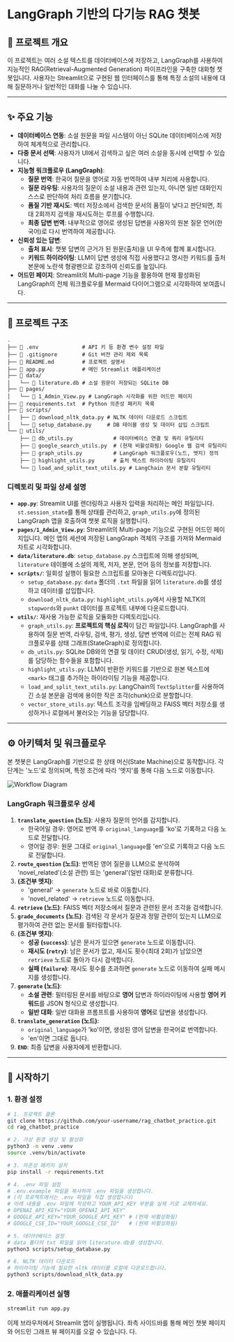 # LangGraph 기반의 다기능 RAG 챗봇

## 📖 프로젝트 개요

이 프로젝트는 여러 소설 텍스트를 데이터베이스에 저장하고, LangGraph를 사용하여 지능적인 RAG(Retrieval-Augmented Generation) 파이프라인을 구축한 대화형 챗봇입니다. 사용자는 Streamlit으로 구현된 웹 인터페이스를 통해 특정 소설의 내용에 대해 질문하거나 일반적인 대화를 나눌 수 있습니다.

---

## ✨ 주요 기능

- **데이터베이스 연동**: 소설 원문을 파일 시스템이 아닌 SQLite 데이터베이스에 저장하여 체계적으로 관리합니다.
- **다중 문서 선택**: 사용자가 UI에서 검색하고 싶은 여러 소설을 동시에 선택할 수 있습니다.
- **지능형 워크플로우 (LangGraph)**:
    - **질문 번역**: 한국어 질문을 영어로 자동 번역하여 내부 처리에 사용합니다.
    - **질문 라우팅**: 사용자의 질문이 소설 내용과 관련 있는지, 아니면 일반 대화인지 스스로 판단하여 처리 흐름을 분기합니다.
    - **품질 기반 재시도**: 벡터 저장소에서 검색한 문서의 품질이 낮다고 판단되면, 최대 2회까지 검색을 재시도하는 루프를 수행합니다.
    - **최종 답변 번역**: 내부적으로 영어로 생성된 답변을 사용자의 원본 질문 언어(한국어)로 다시 번역하여 제공합니다.
- **신뢰성 있는 답변**:
    - **출처 표시**: 챗봇 답변의 근거가 된 원문(출처)을 UI 우측에 함께 표시합니다.
    - **키워드 하이라이팅**: LLM이 답변 생성에 직접 사용했다고 명시한 키워드를 출처 본문에 노란색 형광펜으로 강조하여 신뢰도를 높입니다.
- **어드민 페이지**: Streamlit의 Multi-page 기능을 활용하여 현재 활성화된 LangGraph의 전체 워크플로우를 Mermaid 다이어그램으로 시각화하여 보여줍니다.

---

## 📂 프로젝트 구조

```
.
├── 📄 .env              # API 키 등 환경 변수 설정 파일
├── 📄 .gitignore        # Git 버전 관리 제외 목록
├── 📄 README.md         # 프로젝트 설명서
├── 📄 app.py            # 메인 Streamlit 애플리케이션
├── 📂 data/
│   └── 📄 literature.db # 소설 원문이 저장되는 SQLite DB
├── 📂 pages/
│   └── 📄 1_Admin_View.py # LangGraph 시각화를 위한 어드민 페이지
├── 📄 requirements.txt  # Python 의존성 패키지 목록
├── 📂 scripts/
│   ├── 📄 download_nltk_data.py # NLTK 데이터 다운로드 스크립트
│   └── 📄 setup_database.py     # DB 테이블 생성 및 데이터 삽입 스크립트
└── 📂 utils/
    ├── 📄 db_utils.py             # 데이터베이스 연결 및 쿼리 유틸리티
    ├── 📄 google_search_utils.py  # (현재 비활성화됨) Google 웹 검색 유틸리티
    ├── 📄 graph_utils.py          # LangGraph 워크플로우(노드, 엣지) 정의
    ├── 📄 highlight_utils.py      # 출처 텍스트 하이라이팅 유틸리티
    └── 📄 load_and_split_text_utils.py # LangChain 문서 분할 유틸리티
```

### 디렉토리 및 파일 상세 설명

-   **`app.py`**: Streamlit UI를 렌더링하고 사용자 입력을 처리하는 메인 파일입니다. `st.session_state`를 통해 상태를 관리하고, `graph_utils.py`에 정의된 LangGraph 앱을 호출하여 챗봇 로직을 실행합니다.
-   **`pages/1_Admin_View.py`**: Streamlit의 Multi-page 기능으로 구현된 어드민 페이지입니다. 메인 앱의 세션에 저장된 LangGraph 객체의 구조를 가져와 Mermaid 차트로 시각화합니다.
-   **`data/literature.db`**: `setup_database.py` 스크립트에 의해 생성되며, `literature` 테이블에 소설의 제목, 저자, 본문, 언어 등의 정보를 저장합니다.
-   **`scripts/`**: 일회성 실행이 필요한 스크립트를 모아놓은 디렉토리입니다.
    -   `setup_database.py`: `data` 폴더의 `.txt` 파일을 읽어 `literature.db`를 생성하고 데이터를 삽입합니다.
    -   `download_nltk_data.py`: `highlight_utils.py`에서 사용할 NLTK의 `stopwords`와 `punkt` 데이터를 프로젝트 내부에 다운로드합니다.
-   **`utils/`**: 재사용 가능한 로직을 모듈화한 디렉토리입니다.
    -   `graph_utils.py`: **프로젝트의 핵심 로직**이 담긴 파일입니다. LangGraph를 사용하여 질문 번역, 라우팅, 검색, 평가, 생성, 답변 번역에 이르는 전체 RAG 워크플로우를 상태 그래프(StateGraph)로 정의합니다.
    -   `db_utils.py`: SQLite DB와의 연결 및 데이터 CRUD(생성, 읽기, 수정, 삭제)를 담당하는 함수들을 포함합니다.
    -   `highlight_utils.py`: LLM이 반환한 키워드를 기반으로 원본 텍스트에 `<mark>` 태그를 추가하는 하이라이팅 기능을 제공합니다.
    -   `load_and_split_text_utils.py`: LangChain의 `TextSplitter`를 사용하여 긴 소설 본문을 검색에 용이한 작은 조각(chunk)으로 분할합니다.
    -   `vector_store_utils.py`: 텍스트 조각을 임베딩하고 FAISS 벡터 저장소를 생성하거나 로컬에서 불러오는 기능을 담당합니다.

---

## ⚙️ 아키텍처 및 워크플로우

본 챗봇은 LangGraph를 기반으로 한 상태 머신(State Machine)으로 동작합니다. 각 단계는 '노드'로 정의되며, 특정 조건에 따라 '엣지'를 통해 다음 노드로 이동합니다.

![Workflow Diagram](https://i.imgur.com/your-diagram-image.png)  <!-- 이 부분은 실제 이미지 링크로 대체해야 합니다. -->

### LangGraph 워크플로우 상세

1.  **`translate_question` (노드)**: 사용자 질문의 언어를 감지합니다.
    -   한국어일 경우: 영어로 번역 후 `original_language`를 'ko'로 기록하고 다음 노드로 전달합니다.
    -   영어일 경우: 원문 그대로 `original_language`를 'en'으로 기록하고 다음 노드로 전달합니다.
2.  **`route_question` (노드)**: 번역된 영어 질문을 LLM으로 분석하여 'novel_related'(소설 관련) 또는 'general'(일반 대화)로 분류합니다.
3.  **(조건부 엣지)**:
    -   'general' -> `generate` 노드로 바로 이동합니다.
    -   'novel_related' -> `retrieve` 노드로 이동합니다.
4.  **`retrieve` (노드)**: FAISS 벡터 저장소에서 질문과 관련된 문서 조각을 검색합니다.
5.  **`grade_documents` (노드)**: 검색된 각 문서가 질문과 정말 관련이 있는지 LLM으로 평가하여 관련 없는 문서를 필터링합니다.
6.  **(조건부 엣지)**:
    -   **성공 (`success`)**: 남은 문서가 있으면 `generate` 노드로 이동합니다.
    -   **재시도 (`retry`)**: 남은 문서가 없고, 재시도 횟수(최대 2회)가 남았으면 `retrieve` 노드로 돌아가 다시 검색합니다.
    -   **실패 (`failure`)**: 재시도 횟수를 초과하면 `generate` 노드로 이동하여 실패 메시지를 생성합니다.
7.  **`generate` (노드)**:
    -   **소설 관련**: 필터링된 문서를 바탕으로 **영어** 답변과 하이라이팅에 사용할 **영어 키워드**를 JSON 형식으로 생성합니다.
    -   **일반 대화**: 일반 대화용 프롬프트를 사용하여 **영어**로 답변을 생성합니다.
8.  **`translate_generation` (노드)**:
    -   `original_language`가 'ko'이면, 생성된 영어 답변을 한국어로 번역합니다.
    -   'en'이면 그대로 둡니다.
9.  **`END`**: 최종 답변을 사용자에게 반환합니다.

---

## 🚀 시작하기

### 1. 환경 설정

```bash
# 1. 프로젝트 클론
git clone https://github.com/your-username/rag_chatbot_practice.git
cd rag_chatbot_practice

# 2. 가상 환경 생성 및 활성화
python3 -m venv .venv
source .venv/bin/activate

# 3. 의존성 패키지 설치
pip install -r requirements.txt

# 4. .env 파일 설정
# .env.example 파일을 복사하여 .env 파일을 생성합니다.
# (이 프로젝트에서는 .env 파일을 직접 생성합니다)
# 아래 내용을 .env 파일에 작성하고 YOUR_API_KEY 부분을 실제 키로 교체하세요.
# OPENAI_API_KEY="YOUR_OPENAI_API_KEY"
# GOOGLE_API_KEY="YOUR_GOOGLE_API_KEY" # (현재 비활성화됨)
# GOOGLE_CSE_ID="YOUR_GOOGLE_CSE_ID"   # (현재 비활성화됨)

# 5. 데이터베이스 설정
# data 폴더의 txt 파일을 읽어 literature.db를 생성합니다.
python3 scripts/setup_database.py

# 6. NLTK 데이터 다운로드
# 하이라이팅 기능에 필요한 nltk 데이터를 로컬에 다운로드합니다.
python3 scripts/download_nltk_data.py
```

### 2. 애플리케이션 실행

```bash
streamlit run app.py
```

이제 브라우저에서 Streamlit 앱이 실행됩니다. 좌측 사이드바를 통해 메인 챗봇 페이지와 어드민 그래프 뷰 페이지를 오갈 수 있습니다. 다.